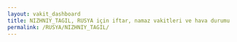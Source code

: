 ```yaml
---
layout: vakit_dashboard
title: NIZHNIY_TAGIL, RUSYA için iftar, namaz vakitleri ve hava durumu - ilçe/eyalet seç
permalink: /RUSYA/NIZHNIY_TAGIL/
---
```


<script type="text/javascript">
  var GLOBAL_COUNTRY = 'RUSYA';
  var GLOBAL_CITY = 'NIZHNIY_TAGIL';
  var GLOBAL_STATE = '';
  var lat = 72;
  var lon = 21;
</script>
